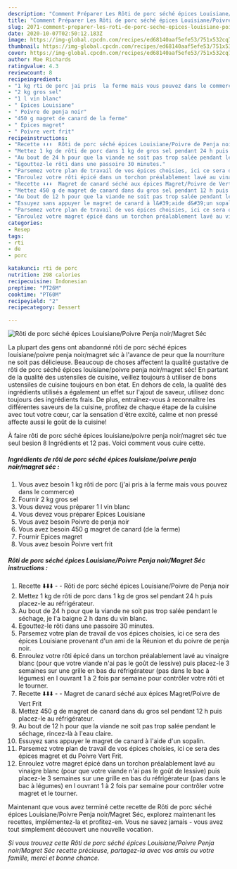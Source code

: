 ```yaml
---
description: "Comment Préparer Les Rôti de porc séché épices Louisiane/Poivre Penja noir/Magret Séc"
title: "Comment Préparer Les Rôti de porc séché épices Louisiane/Poivre Penja noir/Magret Séc"
slug: 2071-comment-preparer-les-roti-de-porc-seche-epices-louisiane-poivre-penja-noir-magret-sec
date: 2020-10-07T02:50:12.183Z
image: https://img-global.cpcdn.com/recipes/ed68140aaf5efe53/751x532cq70/roti-de-porc-seche-epices-louisianepoivre-penja-noirmagret-sec-photo-principale-de-la-recette.jpg
thumbnail: https://img-global.cpcdn.com/recipes/ed68140aaf5efe53/751x532cq70/roti-de-porc-seche-epices-louisianepoivre-penja-noirmagret-sec-photo-principale-de-la-recette.jpg
cover: https://img-global.cpcdn.com/recipes/ed68140aaf5efe53/751x532cq70/roti-de-porc-seche-epices-louisianepoivre-penja-noirmagret-sec-photo-principale-de-la-recette.jpg
author: Mae Richards
ratingvalue: 4.3
reviewcount: 8
recipeingredient:
- "1 kg rti de porc jai pris  la ferme mais vous pouvez dans le commerce"
- "2 kg gros sel"
- "1 l vin blanc"
- " Epices Louisiane"
- " Poivre de penja noir"
- "450 g magret de canard de la ferme"
- " Epices magret"
- " Poivre vert frit"
recipeinstructions:
- "Recette ⬇️⬇️⬇️  Rôti de porc séché épices Louisiane/Poivre de Penja noir"
- "Mettez 1 kg de rôti de porc dans 1 kg de gros sel pendant 24 h puis placez-le au réfrigérateur."
- "Au bout de 24 h pour que la viande ne soit pas trop salée pendant le séchage, je l&#39;a baigne 2 h dans du vin blanc."
- "Egouttez-le rôti dans une passoire 30 minutes."
- "Parsemez votre plan de travail de vos épices choisies, ici ce sera des épices Louisiane provenant d&#39;un ami de la Réunion et du poivre de penja noir."
- "Enroulez votre rôti épicé dans un torchon préalablement lavé au vinaigre blanc (pour que votre viande n&#39;ai pas le goût de lessive) puis placez-le 3 semaines sur une grille en bas du réfrigérateur (pas dans le bac à légumes) en l ouvrant 1 à 2 fois par semaine pour contrôler votre rôti et le tourner."
- "Recette ⬇️⬇️⬇️  Magret de canard séché aux épices Magret/Poivre de Vert Frit"
- "Mettez 450 g de magret de canard dans du gros sel pendant 12 h puis placez-le au réfrigérateur."
- "Au bout de 12 h pour que la viande ne soit pas trop salée pendant le séchage, rincez-là à l&#39;eau claire."
- "Essuyez sans appuyer le magret de canard à l&#39;aide d&#39;un sopalin."
- "Parsemez votre plan de travail de vos épices choisies, ici ce sera des épices magret et du Poivre Vert Frit."
- "Enroulez votre magret épicé dans un torchon préalablement lavé au vinaigre blanc (pour que votre viande n&#39;ai pas le goût de lessive) puis placez-le 3 semaines sur une grille en bas du réfrigérateur (pas dans le bac à légumes) en l ouvrant 1 à 2 fois par semaine pour contrôler votre magret et le tourner."
categories:
- Resep
tags:
- rti
- de
- porc

katakunci: rti de porc 
nutrition: 298 calories
recipecuisine: Indonesian
preptime: "PT26M"
cooktime: "PT60M"
recipeyield: "2"
recipecategory: Dessert

---
```



![Rôti de porc séché épices Louisiane/Poivre Penja noir/Magret Séc](https://img-global.cpcdn.com/recipes/ed68140aaf5efe53/751x532cq70/roti-de-porc-seche-epices-louisianepoivre-penja-noirmagret-sec-photo-principale-de-la-recette.jpg)

La plupart des gens ont abandonné rôti de porc séché épices louisiane/poivre penja noir/magret séc à l'avance de peur que la nourriture ne soit pas délicieuse. Beaucoup de choses affectent la qualité gustative de rôti de porc séché épices louisiane/poivre penja noir/magret séc! En partant de la qualité des ustensiles de cuisine, veillez toujours à utiliser de bons ustensiles de cuisine toujours en bon état. En dehors de cela, la qualité des ingrédients utilisés a également un effet sur l'ajout de saveur, utilisez donc toujours des ingrédients frais. De plus, entraînez-vous à reconnaître les différentes saveurs de la cuisine, profitez de chaque étape de la cuisine avec tout votre cœur, car la sensation d'être excité, calme et non pressé affecte aussi le goût de la cuisine!

<!--inarticleads1-->

À faire rôti de porc séché épices louisiane/poivre penja noir/magret séc tue seul besion 8 Ingrédients et 12 pas. Voici comment vous cuire cette.

##### Ingrédients de rôti de porc séché épices louisiane/poivre penja noir/magret séc :

1. Vous avez besoin 1 kg rôti de porc (j&#39;ai pris à la ferme mais vous pouvez dans le commerce)
1. Fournir 2 kg gros sel
1. Vous devez vous préparer 1 l vin blanc
1. Vous devez vous préparer  Epices Louisiane
1. Vous avez besoin  Poivre de penja noir
1. Vous avez besoin 450 g magret de canard (de la ferme)
1. Fournir  Epices magret
1. Vous avez besoin  Poivre vert frit




<!--inarticleads2-->

##### Rôti de porc séché épices Louisiane/Poivre Penja noir/Magret Séc instructions :

1. Recette ⬇️⬇️⬇️ -  - Rôti de porc séché épices Louisiane/Poivre de Penja noir
1. Mettez 1 kg de rôti de porc dans 1 kg de gros sel pendant 24 h puis placez-le au réfrigérateur.
1. Au bout de 24 h pour que la viande ne soit pas trop salée pendant le séchage, je l&#39;a baigne 2 h dans du vin blanc.
1. Egouttez-le rôti dans une passoire 30 minutes.
1. Parsemez votre plan de travail de vos épices choisies, ici ce sera des épices Louisiane provenant d&#39;un ami de la Réunion et du poivre de penja noir.
1. Enroulez votre rôti épicé dans un torchon préalablement lavé au vinaigre blanc (pour que votre viande n&#39;ai pas le goût de lessive) puis placez-le 3 semaines sur une grille en bas du réfrigérateur (pas dans le bac à légumes) en l ouvrant 1 à 2 fois par semaine pour contrôler votre rôti et le tourner.
1. Recette ⬇️⬇️⬇️ -  - Magret de canard séché aux épices Magret/Poivre de Vert Frit
1. Mettez 450 g de magret de canard dans du gros sel pendant 12 h puis placez-le au réfrigérateur.
1. Au bout de 12 h pour que la viande ne soit pas trop salée pendant le séchage, rincez-là à l&#39;eau claire.
1. Essuyez sans appuyer le magret de canard à l&#39;aide d&#39;un sopalin.
1. Parsemez votre plan de travail de vos épices choisies, ici ce sera des épices magret et du Poivre Vert Frit.
1. Enroulez votre magret épicé dans un torchon préalablement lavé au vinaigre blanc (pour que votre viande n&#39;ai pas le goût de lessive) puis placez-le 3 semaines sur une grille en bas du réfrigérateur (pas dans le bac à légumes) en l ouvrant 1 à 2 fois par semaine pour contrôler votre magret et le tourner.




<!--inarticleads1-->

<p>
Maintenant que vous avez terminé cette recette de Rôti de porc séché épices Louisiane/Poivre Penja noir/Magret Séc, explorez maintenant les recettes, implémentez-la et profitez-en. Vous ne savez jamais - vous avez tout simplement découvert une nouvelle vocation.
</p>

<p>
<i>Si vous trouvez cette Rôti de porc séché épices Louisiane/Poivre Penja noir/Magret Séc recette précieuse, partagez-la avec vos amis ou votre famille, merci et bonne chance.</i>
</p>
